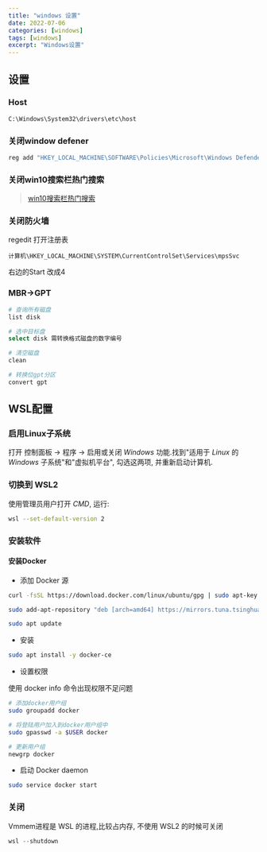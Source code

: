 ```yaml
---
title: "windows 设置"
date: 2022-07-06
categories: [windows]
tags: [windows]
excerpt: "Windows设置"
---
```


## 设置

### Host

```sh
C:\Windows\System32\drivers\etc\host
```

### 关闭window defener

```sh
reg add "HKEY_LOCAL_MACHINE\SOFTWARE\Policies\Microsoft\Windows Defender" /v "DisableAntiSpyware" /d 1 /t REG_DWORD /f
```

### 关闭win10搜索栏热门搜索

> [win10搜索栏热门搜索](https://blog.csdn.net/onecdll/article/details/137139604)

### 关闭防火墙

regedit 打开注册表

```
计算机\HKEY_LOCAL_MACHINE\SYSTEM\CurrentControlSet\Services\mpsSvc
```

右边的Start 改成4

### MBR->GPT

```sh
# 查询所有磁盘
list disk

# 选中目标盘
select disk 需转换格式磁盘的数字编号

# 清空磁盘
clean

# 转换位gpt分区
convert gpt
```

## WSL配置

### 启用Linux子系统

打开 控制面板 -> 程序 -> 启用或关闭 $Windows$ 功能.找到"适用于 $Linux$ 的 $Windows$ 子系统"和"虚拟机平台", 勾选这两项, 并重新启动计算机.

### 切换到 WSL2

使用管理员用户打开 $CMD$, 运行:

```sh
wsl --set-default-version 2
```

### 安装软件

#### 安装Docker

- 添加 Docker 源

```sh
curl -fsSL https://download.docker.com/linux/ubuntu/gpg | sudo apt-key add -

sudo add-apt-repository "deb [arch=amd64] https://mirrors.tuna.tsinghua.edu.cn/docker-ce/linux/ubuntu $(lsb_release -cs) stable"

sudo apt update
```

- 安装

```sh
sudo apt install -y docker-ce
```

- 设置权限

使用 docker info 命令出现权限不足问题

```sh
# 添加docker用户组
sudo groupadd docker

# 将登陆用户加入到docker用户组中
sudo gpasswd -a $USER docker

# 更新用户组
newgrp docker
```

- 启动 Docker daemon

```sh
sudo service docker start
```

### 关闭

Vmmem进程是 WSL 的进程,比较占内存, 不使用 WSL2 的时候可关闭

```s
wsl --shutdown
```
